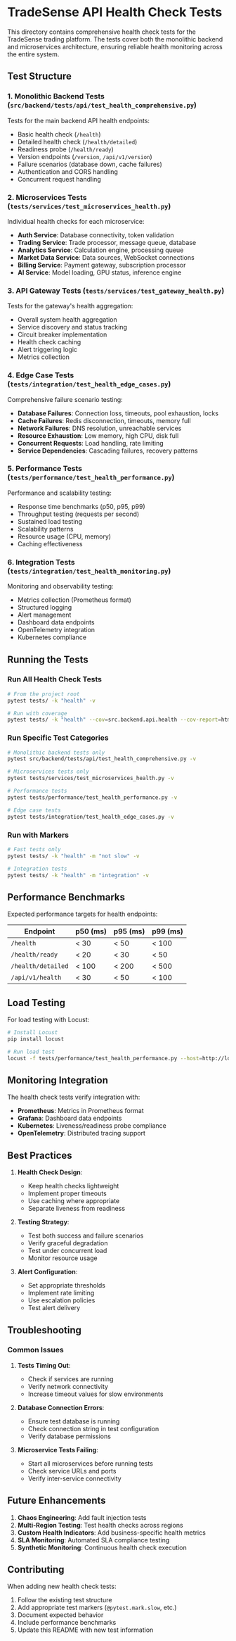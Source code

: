 # TradeSense API Health Check Tests

This directory contains comprehensive health check tests for the TradeSense trading platform. The tests cover both the monolithic backend and microservices architecture, ensuring reliable health monitoring across the entire system.

## Test Structure

### 1. Monolithic Backend Tests (`src/backend/tests/api/test_health_comprehensive.py`)
Tests for the main backend API health endpoints:
- Basic health check (`/health`)
- Detailed health check (`/health/detailed`)
- Readiness probe (`/health/ready`)
- Version endpoints (`/version`, `/api/v1/version`)
- Failure scenarios (database down, cache failures)
- Authentication and CORS handling
- Concurrent request handling

### 2. Microservices Tests (`tests/services/test_microservices_health.py`)
Individual health checks for each microservice:
- **Auth Service**: Database connectivity, token validation
- **Trading Service**: Trade processor, message queue, database
- **Analytics Service**: Calculation engine, processing queue
- **Market Data Service**: Data sources, WebSocket connections
- **Billing Service**: Payment gateway, subscription processor
- **AI Service**: Model loading, GPU status, inference engine

### 3. API Gateway Tests (`tests/services/test_gateway_health.py`)
Tests for the gateway's health aggregation:
- Overall system health aggregation
- Service discovery and status tracking
- Circuit breaker implementation
- Health check caching
- Alert triggering logic
- Metrics collection

### 4. Edge Case Tests (`tests/integration/test_health_edge_cases.py`)
Comprehensive failure scenario testing:
- **Database Failures**: Connection loss, timeouts, pool exhaustion, locks
- **Cache Failures**: Redis disconnection, timeouts, memory full
- **Network Failures**: DNS resolution, unreachable services
- **Resource Exhaustion**: Low memory, high CPU, disk full
- **Concurrent Requests**: Load handling, rate limiting
- **Service Dependencies**: Cascading failures, recovery patterns

### 5. Performance Tests (`tests/performance/test_health_performance.py`)
Performance and scalability testing:
- Response time benchmarks (p50, p95, p99)
- Throughput testing (requests per second)
- Sustained load testing
- Scalability patterns
- Resource usage (CPU, memory)
- Caching effectiveness

### 6. Integration Tests (`tests/integration/test_health_monitoring.py`)
Monitoring and observability testing:
- Metrics collection (Prometheus format)
- Structured logging
- Alert management
- Dashboard data endpoints
- OpenTelemetry integration
- Kubernetes compliance

## Running the Tests

### Run All Health Check Tests
```bash
# From the project root
pytest tests/ -k "health" -v

# Run with coverage
pytest tests/ -k "health" --cov=src.backend.api.health --cov-report=html
```

### Run Specific Test Categories
```bash
# Monolithic backend tests only
pytest src/backend/tests/api/test_health_comprehensive.py -v

# Microservices tests only
pytest tests/services/test_microservices_health.py -v

# Performance tests
pytest tests/performance/test_health_performance.py -v

# Edge case tests
pytest tests/integration/test_health_edge_cases.py -v
```

### Run with Markers
```bash
# Fast tests only
pytest tests/ -k "health" -m "not slow" -v

# Integration tests
pytest tests/ -k "health" -m "integration" -v
```

## Performance Benchmarks

Expected performance targets for health endpoints:

| Endpoint | p50 (ms) | p95 (ms) | p99 (ms) |
|----------|----------|----------|----------|
| `/health` | < 30 | < 50 | < 100 |
| `/health/ready` | < 20 | < 30 | < 50 |
| `/health/detailed` | < 100 | < 200 | < 500 |
| `/api/v1/health` | < 30 | < 50 | < 100 |

## Load Testing

For load testing with Locust:
```bash
# Install Locust
pip install locust

# Run load test
locust -f tests/performance/test_health_performance.py --host=http://localhost:8000
```

## Monitoring Integration

The health check tests verify integration with:
- **Prometheus**: Metrics in Prometheus format
- **Grafana**: Dashboard data endpoints
- **Kubernetes**: Liveness/readiness probe compliance
- **OpenTelemetry**: Distributed tracing support

## Best Practices

1. **Health Check Design**:
   - Keep health checks lightweight
   - Implement proper timeouts
   - Use caching where appropriate
   - Separate liveness from readiness

2. **Testing Strategy**:
   - Test both success and failure scenarios
   - Verify graceful degradation
   - Test under concurrent load
   - Monitor resource usage

3. **Alert Configuration**:
   - Set appropriate thresholds
   - Implement rate limiting
   - Use escalation policies
   - Test alert delivery

## Troubleshooting

### Common Issues

1. **Tests Timing Out**:
   - Check if services are running
   - Verify network connectivity
   - Increase timeout values for slow environments

2. **Database Connection Errors**:
   - Ensure test database is running
   - Check connection string in test configuration
   - Verify database permissions

3. **Microservice Tests Failing**:
   - Start all microservices before running tests
   - Check service URLs and ports
   - Verify inter-service connectivity

## Future Enhancements

1. **Chaos Engineering**: Add fault injection tests
2. **Multi-Region Testing**: Test health checks across regions
3. **Custom Health Indicators**: Add business-specific health metrics
4. **SLA Monitoring**: Automated SLA compliance testing
5. **Synthetic Monitoring**: Continuous health check execution

## Contributing

When adding new health check tests:
1. Follow the existing test structure
2. Add appropriate test markers (`@pytest.mark.slow`, etc.)
3. Document expected behavior
4. Include performance benchmarks
5. Update this README with new test information